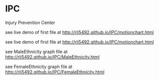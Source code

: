 IPC
===

Injury Prevention Center

see live demo of first file at http://rli5492.github.io/IPC/motionchart.html

see live demo of first file at http://rli5492.github.io/IPC/motionchart.html

see MaleEthnicity graph file at http://rli5492.github.io/IPC/MaleEthnicity.html

see FemaleEthnicity graph file at http://rli5492.github.io/IPC/FemaleEthnicity.html

